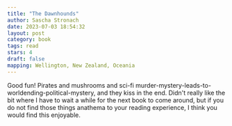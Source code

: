 ```yaml
---
title: "The Dawnhounds"
author: Sascha Stronach
date: 2023-07-03 18:54:32
layout: post
category: book
tags: read
stars: 4
draft: false
mapping: Wellington, New Zealand, Oceania
---
```


Good fun! Pirates and mushrooms and sci-fi murder-mystery-leads-to-worldending-political-mystery, and they kiss in the end. Didn't really like the bit where I have to wait a while for the next book to come around, but if you do not find those things anathema to your reading experience, I think you would find this enjoyable.
